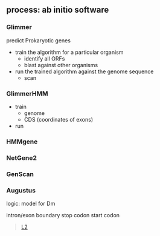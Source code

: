 ## process: ab initio software
### Glimmer
predict Prokaryotic genes
- train the algorithm for a particular organism
	- identify all ORFs
	- blast against other organisms
- run the trained algorithm against the genome sequence
	- scan 
### GlimmerHMM
- train
	- genome 
	- CDS (coordinates of exons)
- run
### HMMgene
### NetGene2
### GenScan
### Augustus
logic: model for Dm

intron/exon boundary
stop codon
start codon

> [L2](https://learn-eu-central-1-prod-fleet01-xythos.s3-eu-central-1.amazonaws.com/5d1b15b77a8ac/6028078?response-content-disposition=inline%3B%20filename%2A%3DUTF-8%27%27bio2_lecture3_2020.pdf&response-content-type=application%2Fpdf&X-Amz-Algorithm=AWS4-HMAC-SHA256&X-Amz-Date=20200225T110706Z&X-Amz-SignedHeaders=host&X-Amz-Expires=21600&X-Amz-Credential=AKIAZH6WM4PLYI3L4QWN%2F20200225%2Feu-central-1%2Fs3%2Faws4_request&X-Amz-Signature=aa10a816e78cc63fe377edec1bf5dbff87481e2f2ce3aade4f563999e8240618)
<!--stackedit_data:
eyJoaXN0b3J5IjpbLTEyNjMxODEyNDcsLTE2ODQyNjA2NTgsLT
EyMzUyMDYxMjcsLTE2Mzk4MTMzMTEsODYxODIwODQ2XX0=
-->